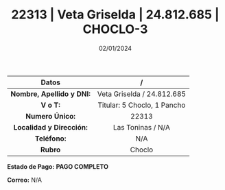 ﻿---
title: 22313 | Veta Griselda | 24.812.685 | CHOCLO-3
date: 02/01/2024
draft: false
tags: ['toninas', 'titular', 'choclo']
---

|          **Datos**          |  /  |
|:---------------------------:|:---:|
| **Nombre, Apellido y DNI:** | Veta Griselda / 24.812.685 |
|          **V o T:**         | Titular: 5 Choclo, 1 Pancho |
|      **Numero Único:**      | 22313 |
|  **Localidad y Dirección:** | Las Toninas / N/A |
|        **Teléfono:**        | N/A |
|          **Rubro**          | Choclo |

**Estado de Pago:** **PAGO COMPLETO**

**Correo:** N/A

